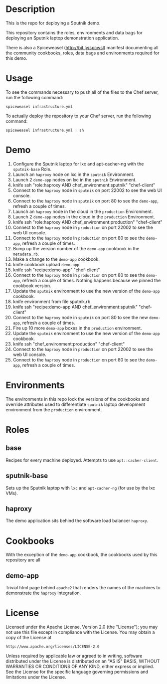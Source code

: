 Description
===========
This is the repo for deploying a Sputnik demo.

This repository contains the roles, environments and data bags for deploying an Sputnik laptop demonstration application.

There is also a Spiceweasel (http://bit.ly/spcwsl) manifest documenting all the community cookbooks, roles, data bags and environments required for this demo.

Usage
=====
To see the commands necessary to push all of the files to the Chef server, run the following command:

```
spiceweasel infrastructure.yml
```

To actually deploy the repository to your Chef server, run the following command:

```
spiceweasel infrastructure.yml | sh
```

Demo
====
1.  Configure the Sputnik laptop for lxc and apt-cacher-ng with the `sputnik-base` Role.
1.  Launch an `haproxy` node on lxc in the `sputnik` Environment.
1.  Launch 2 `demo-app` nodes on lxc in the `sputnik` Environment.
1.  knife ssh "role:haproxy AND chef_environment:sputnik" "chef-client"
1.  Connect to the `haproxy` node in `sputnik` on port 22002 to see the web UI console.
1.  Connect to the `haproxy` node in `sputnik` on port 80 to see the `demo-app`, refresh a couple of times.
1.  Launch an `haproxy` node in the cloud in the `production` Environment.
1.  Launch 2 `demo-app` nodes in the cloud in the `production` Environment.
1.  knife ssh "role:haproxy AND chef_environment:production" "chef-client"
1.  Connect to the `haproxy` node in `production` on port 22002 to see the web UI console.
1.  Connect to the `haproxy` node in `production` on port 80 to see the `demo-app`, refresh a couple of times.
1.  Bump up the version number of the `demo-app` cookbook in the `metadata.rb`.
1.  Make a change to the `demo-app` cookbook.
1.  knife cookbook upload `demo-app`
1.  knife ssh "recipe:demo-app" "chef-client"
1.  Connect to the `haproxy` node in `production` on port 80 to see the `demo-app`, refresh a couple of times. Nothing happens because we pinned the cookbook version.
1.  Update the `sputnik` environment to use the new version of the `demo-app` cookbook.
1.  knife environment from file sputnik.rb
1.  knife ssh "recipe:demo-app AND chef_environment:sputnik" "chef-client"
1.  Connect to the `haproxy` node in `sputnik` on port 80 to see the new `demo-app`, refresh a couple of times.
1.  Fire up 10 more `demo-app` boxes in the `production` environment.
1.  Update the `sputnik` environment to use the new version of the `demo-app` cookbook.
1.  knife ssh "chef_environment:production" "chef-client"
1.  Connect to the `haproxy` node in `production` on port 22002 to see the web UI console.
1.  Connect to the `haproxy` node in `production` on port 80 to see the `demo-app`, refresh a couple of times.

Environments
============
The environments in this repo lock the versions of the cookbooks and override attributes used to differentiate `sputnik` laptop development environment from the `production` environment.

Roles
=====
base
----
Recipes for every machine deployed. Attempts to use `apt::cacher-client`.

sputnik-base
------------
Sets up the Sputnik laptop with `lxc` and `apt-cacher-ng` (for use by the lxc VMs).

haproxy
-------
The demo application sits behind the software load balancer `haproxy`.

Cookbooks
=========
With the exception of the `demo-app` cookbook, the cookbooks used by this repository are all

demo-app
--------
Trivial html page behind `apache2` that renders the names of the machines to demonstrate the `haproxy` integration.

License
=======
Licensed under the Apache License, Version 2.0 (the "License");
you may not use this file except in compliance with the License.
You may obtain a copy of the License at

    http://www.apache.org/licenses/LICENSE-2.0

Unless required by applicable law or agreed to in writing, software
distributed under the License is distributed on an "AS IS" BASIS,
WITHOUT WARRANTIES OR CONDITIONS OF ANY KIND, either express or implied.
See the License for the specific language governing permissions and
limitations under the License.

